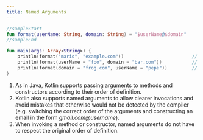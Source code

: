 ```yaml
---
title: Named Arguments
---
```


<div class="sample" markdown="1">

```kotlin
//sampleStart
fun format(userName: String, domain: String) = "$userName@$domain"
//sampleEnd

fun main(args: Array<String>) {
    println(format("mario", "example.com"))                         // 1
    println(format(userName = "foo", domain = "bar.com"))           // 2
    println(format(domain = "frog.com", userName = "pepe"))         // 3
}
```

</div>

1. As in Java, Kotlin supports passing arguments to methods and constructors
    according to their order of definition.
2. Kotlin also supports named arguments to allow clearer invocations and avoid
    mistakes that otherwise would not be detected by the compiler (e.g.
    switching the correct order of the arguments and constructing an email in
    the form _gmail.com@username_).
3. When invoking a method or constructor, named arguments do not have to
    respect the original order of definition.

